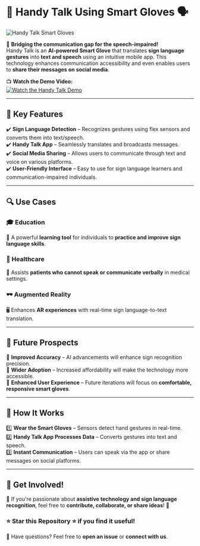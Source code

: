 # 🧤 Handy Talk Using Smart Gloves 🗣️  

![Handy Talk Smart Gloves](https://github.com/user-attachments/assets/ed1880b8-a755-4cc1-a2dc-949fbaa09f50)

🔹 **Bridging the communication gap for the speech-impaired!**  
Handy Talk is an **AI-powered Smart Glove** that translates **sign language gestures** into **text and speech** using an intuitive mobile app. This technology enhances communication accessibility and even enables users to **share their messages on social media**.

📺 **Watch the Demo Video:**  
[![Watch the Handy Talk Demo](https://img.youtube.com/vi/9LelimUeWmA/0.jpg)](https://www.youtube.com/watch?v=9LelimUeWmA)  

---

## 🚀 Key Features
✔️ **Sign Language Detection** – Recognizes gestures using flex sensors and converts them into text/speech.  
✔️ **Handy Talk App** – Seamlessly translates and broadcasts messages.  
✔️ **Social Media Sharing** – Allows users to communicate through text and voice on various platforms.  
✔️ **User-Friendly Interface** – Easy to use for sign language learners and communication-impaired individuals.  

---

## 🔍 Use Cases
### 🎓 Education
📖 A powerful **learning tool** for individuals to **practice and improve sign language skills**.  

### 🏥 Healthcare
💊 Assists **patients who cannot speak or communicate verbally** in medical settings.  

### 🕶 Augmented Reality
🖥️ Enhances **AR experiences** with real-time sign language-to-text translation.  

---

## 🌟 Future Prospects
🔹 **Improved Accuracy** – AI advancements will enhance sign recognition precision.  
🔹 **Wider Adoption** – Increased affordability will make the technology more accessible.  
🔹 **Enhanced User Experience** – Future iterations will focus on **comfortable, responsive smart gloves**.  

---

## 📌 How It Works
1️⃣ **Wear the Smart Gloves** – Sensors detect hand gestures in real-time.  
2️⃣ **Handy Talk App Processes Data** – Converts gestures into text and speech.  
3️⃣ **Instant Communication** – Users can speak via the app or share messages on social platforms.  

---

## 📲 Get Involved!
📌 If you're passionate about **assistive technology and sign language recognition**, feel free to **contribute, collaborate, or share ideas**! 🚀  

### ⭐ Star this Repository ⭐ if you find it useful!  
💬 Have questions? Feel free to **open an issue** or **connect with us**.  
